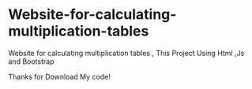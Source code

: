# Website-for-calculating-multiplication-tables
Website for calculating multiplication tables , This Project Using Html ,Js and Bootstrap


Thanks for Download My code!
